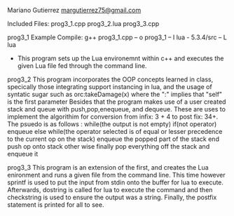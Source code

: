 Mariano Gutierrez
margutierrez75@gmail.com

Included Files:
prog3_1.cpp
prog3_2.lua
prog3_3.cpp

prog3_1
 Example Compile: g++ prog3_1.cpp – o prog3_1 – I lua - 5.3.4/src – L lua
  - This program sets up the Lua environemnt within c++ and
    executes the given Lua file fed through the command line.


prog3_2
  This program incorporates the OOP concepts learned in class, specically those
  integrating support instancing in lua, and the usage of syntatic sugar such as
  orc:takeDamage(x) where the ":" implies that "self" is the first parameter
   Besides that the program makes use of a user created stack and queue with
   push,pop,enequeue, and dequeue. These are uses to implement the algorithim 
    for conversion from infix: 3 + 4 to post fix: 34+. 
   The psuedo is as follows :
          while(the output is not empty) 
              if(not operator)
                  enqueue
             else
         while(the operator selected is of equal or lesser precedence to the current op on the stack)
            enqueue the popped part of the stack
          end
           push op onto stack other wise
     finally
       pop everything off the stack and enqueue it 

prog3_3
   This program is an extension of the first, and creates the Lua enironment and runs
   a given file from the command line. This time however sprintf is used 
   to put the input from stdin onto the buffer for lua to execute. 
   Afterwards, dostring is called for lua to execute the command and then checkstring is
   used to ensure the output was a string. Finally, the postfix statement is printed for all to see.
